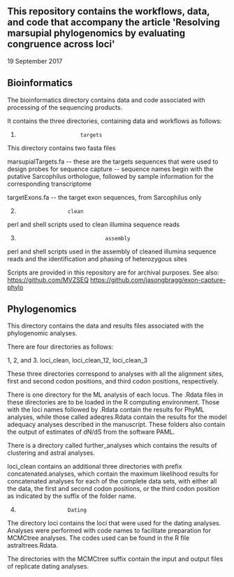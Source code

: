 This repository contains the workflows, data, and code that accompany the article 'Resolving marsupial phylogenomics by evaluating congruence across loci'
--------------------------------------------------------------------------------------------------------------------------------------------

19 September 2017

Bioinformatics
--------------

The bioinformatics directory contains data and code associated with processing of the sequencing products.

It contains the three directories, containing data and workflows as follows:

1. 	    	      		   targets

This directory contains two fasta files

marsupialTargets.fa -- these are the targets sequences that were used to design probes for sequence capture
                    -- sequence names begin with the putative Sarcophilus orthologue, followed by sample information for the corresponding transcriptome

targetExons.fa      -- the target exon sequences, from Sarcophilus only

2.		       	   	   clean

perl and shell scripts used to clean illumina sequence reads

3.   	       	       	       	   assembly

perl and shell scripts used in the assembly of cleaned illumina sequence reads
and the identification and phasing of heterozygous sites

Scripts are provided in this repository are for archival purposes. See also:
https://github.com/MVZSEQ
https://github.com/jasongbragg/exon-capture-phylo


Phylogenomics
-------------

This directory contains the data and results files associated with the phylogenomic analyses.

There are four directories as follows:

1, 2, and 3.			   loci_clean, loci_clean_12, loci_clean_3

These three directories correspond to analyses with all the alignment sites, first and second codon positions, and third codon positions, respectively.

There is one directory for the ML analysis of each locus. The .Rdata files in these directories are to be loaded in the R computing environment. Those with the loci names followed by .Rdata contain the results for PhyML analyses, while those called adeqres.Rdata contain the results for the model adequacy analyses described in the manuscript. These folders also contain the output of estimates of dN/dS from the software PAML.

There is a directory called further_analyses which contains the results of clustering and astral analyses.

loci_clean contains an additional three directories with prefix concatenated.analyses, which contain the maximum likelihood results for concatenated analyses for each of the complete data sets, with either all the data, the first and second codon positions, or the third codon position as indicated by the suffix of the folder name.

4. 	   	    	  	   Dating

The directory loci contains the loci that were used for the dating analyses. Analyses were performed with code names to facilitate preparation for MCMCtree analyses. The codes used can be found in the R file astraltrees.Rdata.

The directories with the MCMCtree suffix contain the input and output files of replicate dating analyses.